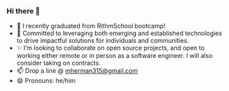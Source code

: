 ### Hi there 👋

- 🔭 I recently graduated from RithmSchool bootcamp!
- 👀 Committed to leveraging both emerging and established technologies to drive impactful solutions for individuals and communities.
- ✨ I’m looking to collaborate on open source projects, and open to working either remote or in person as a software engineer. I will also consider taking on contracts.
- 📫 Drop a line @ mherman315@gmail.com
- 😄 Pronouns: he/him

